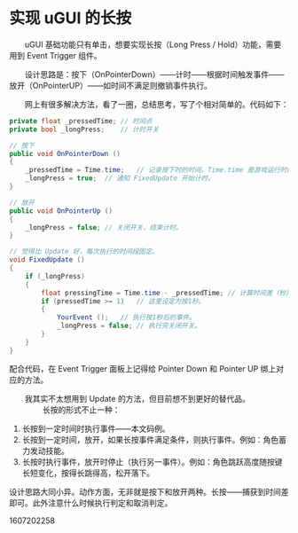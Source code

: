 # 实现 uGUI 的长按

　　uGUI 基础功能只有单击，想要实现长按（Long Press / Hold）功能，需要用到 Event Trigger 组件。

　　设计思路是：按下（OnPointerDown）——计时——根据时间触发事件——放开（OnPointerUP）——如时间不满足则撤销事件执行。

　　网上有很多解决方法，看了一圈，总结思考，写了个相对简单的。代码如下：

```c#
private float _pressedTime;	// 时间点
private bool _longPress;	// 计时开关

// 按下
public void OnPointerDown ()
{
	_pressedTime = Time.time;	// 记录按下时的时间。Time.time 是游戏运行时间。
	_longPress = true;	// 通知 FixedUpdate 开始计时。
}

// 放开
public void OnPointerUp ()
{
	_longPress = false;	// 关闭开关，结束计时。
}

// 觉得比 Update 好，每次执行的时间段固定。
void FixedUpdate ()  
{
	if (_longPress)
	{
		float pressingTime = Time.time - _pressedTime; // 计算时间差（秒）——按着不放的时间。
		if (pressedTime >= 1)	// 这里设定为按1秒。
		{
			YourEvent ();	// 执行按1秒后的事件。
			_longPress = false;	// 执行完关闭开关。
		}
	}
}
```
配合代码，在 Event Trigger 面板上记得给 Pointer Down 和 Pointer UP 绑上对应的方法。

　　我其实不太想用到 Update 的方法，但目前想不到更好的替代品。
　　
　　长按的形式不止一种：

1. 长按到一定时间时执行事件——本文码例。
2. 长按到一定时间，放开，如果长按事件满足条件，则执行事件。例如：角色蓄力发动技能。 
3. 长按时执行事件，放开时停止（执行另一事件）。例如：角色跳跃高度随按键长短变化，按得长跳得高，松开落下。

设计思路大同小异。动作方面，无非就是按下和放开两种。长按——捕获到时间差即可。此外注意什么时候执行判定和取消判定。

1607202258


